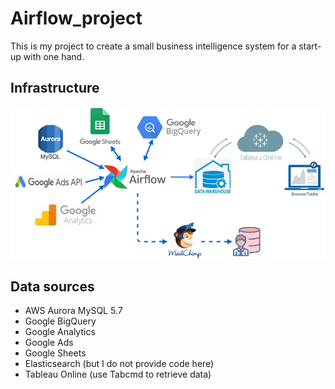 # Airflow_project
This is my project to create a small business intelligence system for a start-up with one hand.

## Infrastructure
![flow chart](https://github.com/Auphie/Airflow_project/blob/main/Airflow_project.png)

## Data sources
- AWS Aurora MySQL 5.7
- Google BigQuery
- Google Analytics
- Google Ads
- Google Sheets
- Elasticsearch (but I do not provide code here)
- Tableau Online (use Tabcmd to retrieve data)
